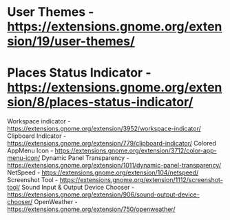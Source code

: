 # User Themes - https://extensions.gnome.org/extension/19/user-themes/
# Places Status Indicator - https://extensions.gnome.org/extension/8/places-status-indicator/
Workspace indicator - https://extensions.gnome.org/extension/3952/workspace-indicator/
Clipboard Indicator - https://extensions.gnome.org/extension/779/clipboard-indicator/
Colored AppMenu Icon - https://extensions.gnome.org/extension/3712/color-app-menu-icon/
Dynamic Panel Transparency - https://extensions.gnome.org/extension/1011/dynamic-panel-transparency/
NetSpeed - https://extensions.gnome.org/extension/104/netspeed/
Screenshot Tool - https://extensions.gnome.org/extension/1112/screenshot-tool/
Sound Input & Output Device Chooser - https://extensions.gnome.org/extension/906/sound-output-device-chooser/
OpenWeather - https://extensions.gnome.org/extension/750/openweather/
